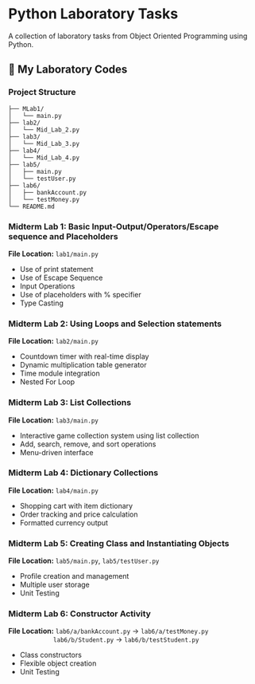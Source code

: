 # Python Laboratory Tasks

A collection of laboratory tasks from Object Oriented Programming using Python.

## 🚀 My Laboratory Codes

### Project Structure

```
├── MLab1/
│   └── main.py
├── lab2/
│   └── Mid_Lab_2.py
├── lab3/
│   └── Mid_Lab_3.py
├── lab4/
│   └── Mid_Lab_4.py
├── lab5/
│   ├── main.py
│   └── testUser.py
├── lab6/
│   ├── bankAccount.py
│   └── testMoney.py
└── README.md
```
### Midterm Lab 1: Basic Input-Output/Operators/Escape sequence and Placeholders 
**File Location:** `lab1/main.py`
- Use of print statement
- Use of Escape Sequence
- Input Operations
- Use of placeholders with % specifier
- Type Casting

### Midterm Lab 2: Using Loops and Selection statements 
**File Location:** `lab2/main.py`
- Countdown timer with real-time display
- Dynamic multiplication table generator
- Time module integration
- Nested For Loop

### Midterm Lab 3: List Collections
**File Location:** `lab3/main.py`
- Interactive game collection system using list collection 
- Add, search, remove, and sort operations
- Menu-driven interface

### Midterm Lab 4: Dictionary Collections
**File Location:** `lab4/main.py`
- Shopping cart with item dictionary
- Order tracking and price calculation
- Formatted currency output

### Midterm Lab 5: Creating Class and Instantiating Objects
**File Location:** `lab5/main.py`, `lab5/testUser.py`
- Profile creation and management
- Multiple user storage
- Unit Testing

### Midterm Lab 6: Constructor Activity
**File Location:** `lab6/a/bankAccount.py` -> `lab6/a/testMoney.py`  
&nbsp;&nbsp;&nbsp;&nbsp;&nbsp;&nbsp;&nbsp;&nbsp;&nbsp;&nbsp;&nbsp;&nbsp;&nbsp;&nbsp;&nbsp;&nbsp;&nbsp;&nbsp;&nbsp;&nbsp;&nbsp;&nbsp;&nbsp;`lab6/b/Student.py` -> `lab6/b/testStudent.py`
- Class constructors
- Flexible object creation
- Unit Testing
